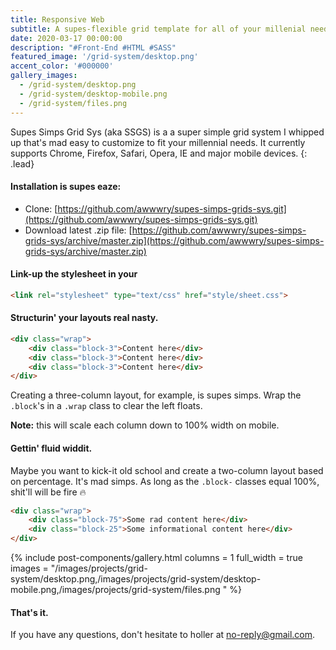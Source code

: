 ```yaml
---
title: Responsive Web
subtitle: A supes-flexible grid template for all of your millenial needs and desires.
date: 2020-03-17 00:00:00
description: "#Front-End #HTML #SASS"
featured_image: '/grid-system/desktop.png'
accent_color: '#000000'
gallery_images:
  - /grid-system/desktop.png
  - /grid-system/desktop-mobile.png
  - /grid-system/files.png
---
```


Supes Simps Grid Sys (aka SSGS) is a a super simple grid system I whipped up that's mad easy to customize to fit your millennial needs. It currently supports Chrome, Firefox, Safari, Opera, IE and major mobile devices.
{: .lead}

#### Installation is supes eaze:

-   Clone: [https://github.com/awwwry/supes-simps-grids-sys.git](https://github.com/awwwry/supes-simps-grids-sys.git)
-   Download latest .zip file: [https://github.com/awwwry/supes-simps-grids-sys/archive/master.zip](https://github.com/awwwry/supes-simps-grids-sys/archive/master.zip)


#### Link-up the stylesheet in your <head>

```html
<link rel="stylesheet" type="text/css" href="style/sheet.css">
```

#### Structurin' your layouts real nasty.
```html
<div class="wrap">
    <div class="block-3">Content here</div>
    <div class="block-3">Content here</div>
    <div class="block-3">Content here</div>
</div>
```
Creating a three-column layout, for example, is supes simps. Wrap the `.block`'s in a `.wrap` class to clear the left floats.

**Note:** this will scale each column down to 100% width on mobile.

#### Gettin' fluid widdit.
Maybe you want to kick-it old school and create a two-column layout based on percentage. It's mad simps. As long as the `.block-` classes equal 100%, shit'll will be fire 🔥
```html
<div class="wrap">
    <div class="block-75">Some rad content here</div>
    <div class="block-25">Some informational content here</div>
</div>
```

{% include post-components/gallery.html
	columns = 1
	full_width = true
	images = "/images/projects/grid-system/desktop.png,/images/projects/grid-system/desktop-mobile.png,/images/projects/grid-system/files.png
	"
%}

#### That's it.

If you have any questions, don't hesitate to holler at <a href="https://media.giphy.com/media/Yq9Qvg8yqfiQtWP6gn/giphy.gif" title="Really bruh" target="_blank">no-reply@gmail.com</a>.